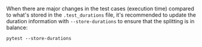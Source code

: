 When there are major changes in the test cases (execution time) compared to what's stored
in the `.test_durations` file, it's recommended to update the duration information with `--store-durations`
to ensure that the splitting is in balance:

```
pytest --store-durations
```
